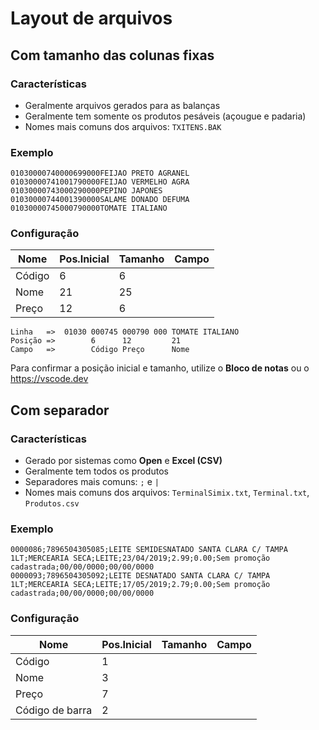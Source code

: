 # Layout de arquivos

## Com tamanho das colunas fixas

### Características

- Geralmente arquivos gerados para as balanças
- Geralmente tem somente os produtos pesáveis (açougue e padaria)
- Nomes mais comuns dos arquivos: `TXITENS.BAK`

### Exemplo

```
01030000740000699000FEIJAO PRETO AGRANEL     
01030000741001790000FEIJAO VERMELHO AGRA     
01030000743000290000PEPINO JAPONES           
01030000744001390000SALAME DONADO DEFUMA     
01030000745000790000TOMATE ITALIANO          
```

### Configuração

| Nome   | Pos.Inicial | Tamanho | Campo
|--------|-------------|---------|------
| Código | 6           | 6       |
| Nome   | 21          | 25      |
| Preço  | 12          | 6       |

```
Linha   =>  01030 000745 000790 000 TOMATE ITALIANO             
Posição =>        6      12         21
Campo   =>        Código Preço      Nome
```

Para confirmar a posição inicial e tamanho, utilize o **Bloco de notas** ou o https://vscode.dev


## Com separador

### Características

- Gerado por sistemas como **Open** e **Excel (CSV)**
- Geralmente tem todos os produtos
- Separadores mais comuns: `;` e `|`
- Nomes mais comuns dos arquivos: `TerminalSimix.txt`, `Terminal.txt`, `Produtos.csv`

### Exemplo

```
0000086;7896504305085;LEITE SEMIDESNATADO SANTA CLARA C/ TAMPA 1LT;MERCEARIA SECA;LEITE;23/04/2019;2.99;0.00;Sem promoção cadastrada;00/00/0000;00/00/0000
0000093;7896504305092;LEITE DESNATADO SANTA CLARA C/ TAMPA 1LT;MERCEARIA SECA;LEITE;17/05/2019;2.79;0.00;Sem promoção cadastrada;00/00/0000;00/00/0000
```

### Configuração

| Nome             | Pos.Inicial | Tamanho | Campo
|------------------|-------------|---------|------
| Código           | 1           |         | 
| Nome             | 3           |         | 
| Preço            | 7           |         | 
| Código de barra  | 2           |         | 
